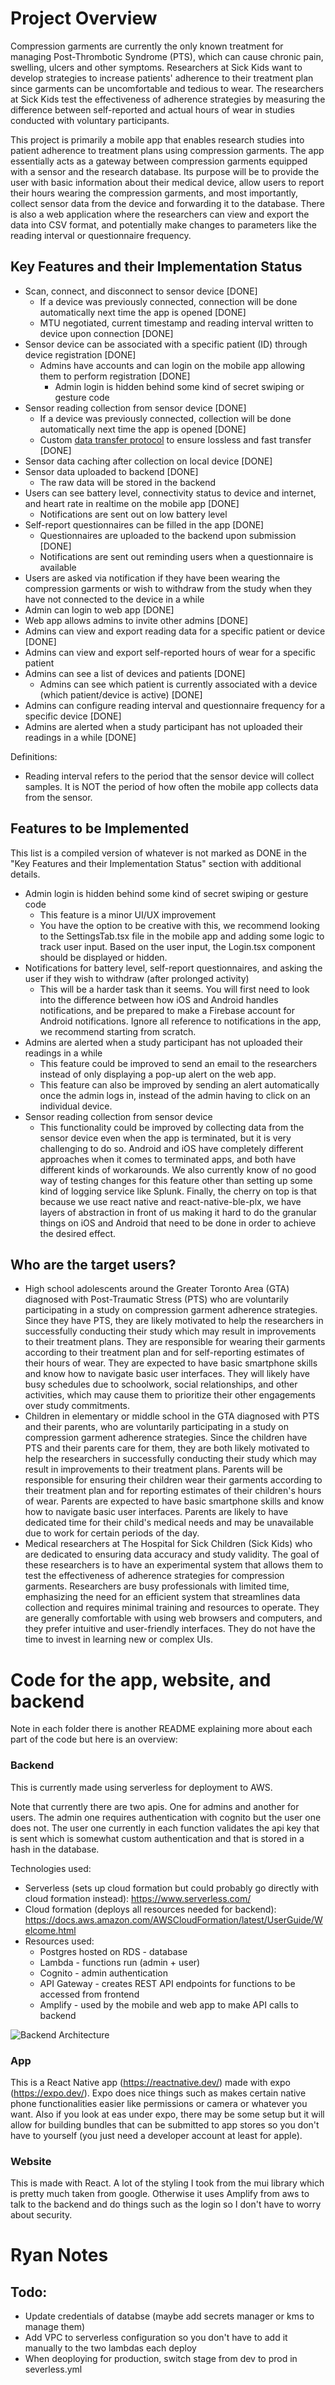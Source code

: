 # Project Overview

Compression garments are currently the only known treatment for managing Post-Thrombotic Syndrome (PTS), which can cause chronic pain, swelling, ulcers and other symptoms. Researchers at Sick Kids want to develop strategies to increase patients' adherence to their treatment plan since garments can be uncomfortable and tedious to wear. The researchers at Sick Kids test the effectiveness of adherence strategies by measuring the difference between self-reported and actual hours of wear in studies conducted with voluntary participants.

This project is primarily a mobile app that enables research studies into patient adherence to treatment plans using compression garments. The app essentially acts as a gateway between compression garments equipped with a sensor and the research database. Its purpose will be to provide the user with basic information about their medical device, allow users to report their hours wearing the compression garments, and most importantly, collect sensor data from the device and forwarding it to the database. There is also a web application where the researchers can view and export the data into CSV format, and potentially make changes to parameters like the reading interval or questionnaire frequency.

## Key Features and their Implementation Status

* Scan, connect, and disconnect to sensor device [DONE]
    * If a device was previously connected, connection will be done automatically next time the app is opened [DONE]
    * MTU negotiated, current timestamp and reading interval written to device upon connection [DONE]
* Sensor device can be associated with a specific patient (ID) through device registration [DONE]
    * Admins have accounts and can login on the mobile app allowing them to perform registration [DONE]
        * Admin login is hidden behind some kind of secret swiping or gesture code
* Sensor reading collection from sensor device [DONE]
    * If a device was previously connected, collection will be done automatically next time the app is opened [DONE]
    * Custom [data transfer protocol](./app/ble_data_transfer_protocol.md) to ensure lossless and fast transfer [DONE]
* Sensor data caching after collection on local device [DONE]
* Sensor data uploaded to backend [DONE]
    * The raw data will be stored in the backend
* Users can see battery level, connectivity status to device and internet, and heart rate in realtime on the mobile app [DONE]
    * Notifications are sent out on low battery level
* Self-report questionnaires can be filled in the app [DONE]
    * Questionnaires are uploaded to the backend upon submission [DONE]
    * Notifications are sent out reminding users when a questionnaire is available
* Users are asked via notification if they have been wearing the compression garments or wish to withdraw from the study when they have not connected to the device in a while
* Admin can login to web app [DONE]
* Web app allows admins to invite other admins [DONE]
* Admins can view and export reading data for a specific patient or device [DONE]
* Admins can view and export self-reported hours of wear for a specific patient
* Admins can see a list of devices and patients [DONE]
    * Admins can see which patient is currently associated with a device (which patient/device is active) [DONE]
* Admins can configure reading interval and questionnaire frequency for a specific device [DONE]
* Admins are alerted when a study participant has not uploaded their readings in a while [DONE]

Definitions:
* Reading interval refers to the period that the sensor device will collect samples. It is NOT the period of how often the mobile app collects data from the sensor.

## Features to be Implemented

This list is a compiled version of whatever is not marked as DONE in the "Key Features and their Implementation Status" section with additional details.

* Admin login is hidden behind some kind of secret swiping or gesture code
    * This feature is a minor UI/UX improvement
    * You have the option to be creative with this, we recommend looking to the SettingsTab.tsx file in the mobile app and adding some logic to track user input. Based on the user input, the Login.tsx component should be displayed or hidden.
* Notifications for battery level, self-report questionnaires, and asking the user if they wish to withdraw (after prolonged activity)
    * This will be a harder task than it seems. You will first need to look into the difference between how iOS and Android handles notifications, and be prepared to make a Firebase account for Android notifications. Ignore all reference to notifications in the app, we recommend starting from scratch.
* Admins are alerted when a study participant has not uploaded their readings in a while
    * This feature could be improved to send an email to the researchers instead of only displaying a pop-up alert on the web app.
    * This feature can also be improved by sending an alert automatically once the admin logs in, instead of the admin having to click on an individual device.
* Sensor reading collection from sensor device
    * This functionality could be improved by collecting data from the sensor device even when the app is terminated, but it is very challenging to do so. Android and iOS have completely different approaches when it comes to terminated apps, and both have different kinds of workarounds. We also currently know of no good way of testing changes for this feature other than setting up some kind of logging service like Splunk. Finally, the cherry on top is that because we use react native and react-native-ble-plx, we have layers of abstraction in front of us making it hard to do the granular things on iOS and Android that need to be done in order to achieve the desired effect.

## Who are the target users?

 * High school adolescents around the Greater Toronto Area (GTA) diagnosed with Post-Traumatic Stress (PTS) who are voluntarily participating in a study on compression garment adherence strategies. Since they have PTS, they are likely motivated to help the researchers in successfully conducting their study which may result in improvements to their treatment plans. They are responsible for wearing their garments according to their treatment plan and for self-reporting estimates of their hours of wear. They are expected to have basic smartphone skills and know how to navigate basic user interfaces. They will likely have busy schedules due to schoolwork, social relationships, and other activities, which may cause them to prioritize their other engagements over study commitments.
 * Children in elementary or middle school in the GTA diagnosed with PTS and their parents, who are voluntarily participating in a study on compression garment adherence strategies. Since the children have PTS and their parents care for them, they are both likely motivated to help the researchers in successfully conducting their study which may result in improvements to their treatment plans. Parents will be responsible for ensuring their children wear their garments according to their treatment plan and for reporting estimates of their children's hours of wear. Parents are expected to have basic smartphone skills and know how to navigate basic user interfaces. Parents are likely to have dedicated time for their child's medical needs and may be unavailable due to work for certain periods of the day.
 * Medical researchers at The Hospital for Sick Children (Sick Kids) who are dedicated to ensuring data accuracy and study validity. The goal of these researchers is to have an experimental system that allows them to test the effectiveness of adherence strategies for compression garments. Researchers are busy professionals with limited time, emphasizing the need for an efficient system that streamlines data collection and requires minimal training and resources to operate. They are generally comfortable with using web browsers and computers, and they prefer intuitive and user-friendly interfaces. They do not have the time to invest in learning new or complex UIs.

# Code for the app, website, and backend

Note in each folder there is another README explaining more about each part of the code but here is an overview:

### Backend
This is currently made using serverless for deployment to AWS.

Note that currently there are two apis. One for admins and another for users. The admin one requires authentication with cognito but the user one does not. The user one currently in each function validates the api key that is sent which is somewhat custom authentication and that is stored in a hash in the database.

Technologies used:
* Serverless (sets up cloud formation but could probably go directly with cloud formation instead): https://www.serverless.com/
* Cloud formation (deploys all resources needed for backend): https://docs.aws.amazon.com/AWSCloudFormation/latest/UserGuide/Welcome.html
* Resources used:
    * Postgres hosted on RDS - database
    * Lambda - functions run (admin + user)
    * Cognito - admin authentication
    * API Gateway - creates REST API endpoints for functions to be accessed from frontend
    * Amplify - used by the mobile and web app to make API calls to backend

![Backend Architecture](./backend_architecture.png)

### App
This is a React Native app (https://reactnative.dev/) made with expo (https://expo.dev/). Expo does nice things such as makes certain native phone functionalities easier like permissions or camera or whatever you want. Also if you look at eas under expo, there may be some setup but it will allow for building bundles that can be submitted to app stores so you don't have to yourself (you just need a developer account at least for apple).

### Website
This is made with React. A lot of the styling I took from the mui library which is pretty much taken from google. Otherwise it uses Amplify from aws to talk to the backend and do things such as the login so I don't have to worry about security.

# Ryan Notes

## Todo:
* Update credentials of databse (maybe add secrets manager or kms to manage them)
* Add VPC to serverless configuration so you don't have to add it manually to the two lambdas each deploy
* When deoploying for production, switch stage from dev to prod in severless.yml

